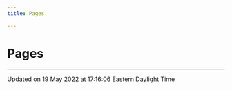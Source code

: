```yaml
---
title: Pages

---
```


# Pages







-------------------------------

Updated on 19 May 2022 at 17:16:06 Eastern Daylight Time

